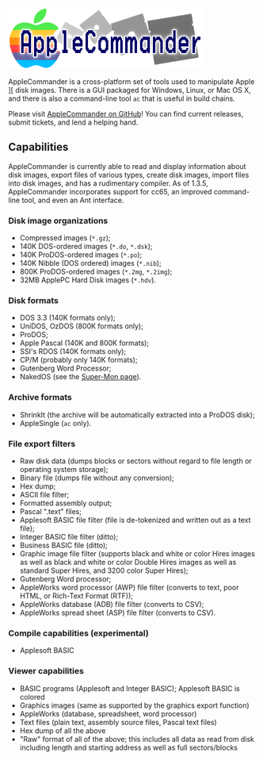 ![AppleCommander Logo](images/AppleCommanderLogo.png)

AppleCommander is a cross-platform set of tools used to manipulate Apple ][ disk images.  There is a GUI packaged for Windows, Linux, or Mac OS X, and there is also a command-line tool `ac` that is useful in build chains.

Please visit [AppleCommander on GitHub](https://github.com/AppleCommander)!  You can find current releases, submit tickets, and lend a helping hand.

## Capabilities

AppleCommander is currently able to read and display information about disk images, export files of various types, create disk images, import files into disk images, and has a rudimentary compiler. As of 1.3.5, AppleCommander incorporates support for cc65, an improved command-line tool, and even an Ant interface.

### Disk image organizations

* Compressed images (`*.gz`);
* 140K DOS-ordered images (`*.do`, `*.dsk`);
* 140K ProDOS-ordered images (`*.po`);
* 140K Nibble (DOS ordered) images (`*.nib`);
* 800K ProDOS-ordered images (`*.2mg`, `*.2img`);
* 32MB ApplePC Hard Disk images (`*.hdv`).

### Disk formats

* DOS 3.3 (140K formats only);
* UniDOS, OzDOS (800K formats only);
* ProDOS;
* Apple Pascal (140K and 800K formats);
* SSI's RDOS (140K formats only);
* CP/M (probably only 140K formats);
* Gutenberg Word Processor;
* NakedOS (see the [Super-Mon page](https://bitbucket.org/martin.haye/super-mon/wiki/Home)).

### Archive formats

* ShrinkIt (the archive will be automatically extracted into a ProDOS disk);
* AppleSingle (`ac` only).

### File export filters

* Raw disk data (dumps blocks or sectors without regard to file length or operating system storage);
* Binary file (dumps file without any conversion);
* Hex dump;
* ASCII file filter;
* Formatted assembly output;
* Pascal ".text" files;
* Applesoft BASIC file filter (file is de-tokenized and written out as a text file);
* Integer BASIC file filter (ditto);
* Business BASIC file (ditto);
* Graphic image file filter (supports black and white or color Hires images as well as black and white or color Double Hires images as well as standard Super Hires, and 3200 color Super Hires);
* Gutenberg Word processor;
* AppleWorks word processor (AWP) file filter (converts to text, poor HTML, or Rich-Text Format (RTF));
* AppleWorks database (ADB) file filter (converts to CSV);
* AppleWorks spread sheet (ASP) file filter (converts to CSV).

### Compile capabilities (experimental)

* Applesoft BASIC

### Viewer capabilities

* BASIC programs (Applesoft and Integer BASIC); Applesoft BASIC is colored
* Graphics images (same as supported by the graphics export function)
* AppleWorks (database, spreadsheet, word processor)
* Text files (plain text, assembly source files, Pascal text files)
* Hex dump of all the above
* "Raw" format of all of the above; this includes all data as read from disk including length and starting address as well as full sectors/blocks
